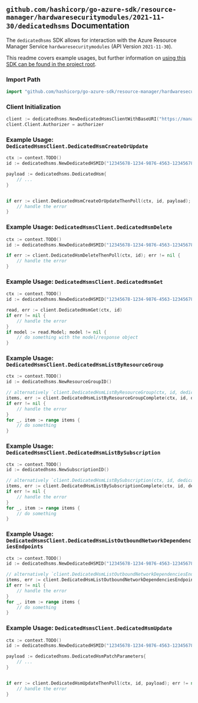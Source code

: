 
## `github.com/hashicorp/go-azure-sdk/resource-manager/hardwaresecuritymodules/2021-11-30/dedicatedhsms` Documentation

The `dedicatedhsms` SDK allows for interaction with the Azure Resource Manager Service `hardwaresecuritymodules` (API Version `2021-11-30`).

This readme covers example usages, but further information on [using this SDK can be found in the project root](https://github.com/hashicorp/go-azure-sdk/tree/main/docs).

### Import Path

```go
import "github.com/hashicorp/go-azure-sdk/resource-manager/hardwaresecuritymodules/2021-11-30/dedicatedhsms"
```


### Client Initialization

```go
client := dedicatedhsms.NewDedicatedHsmsClientWithBaseURI("https://management.azure.com")
client.Client.Authorizer = authorizer
```


### Example Usage: `DedicatedHsmsClient.DedicatedHsmCreateOrUpdate`

```go
ctx := context.TODO()
id := dedicatedhsms.NewDedicatedHSMID("12345678-1234-9876-4563-123456789012", "example-resource-group", "nameValue")

payload := dedicatedhsms.DedicatedHsm{
	// ...
}


if err := client.DedicatedHsmCreateOrUpdateThenPoll(ctx, id, payload); err != nil {
	// handle the error
}
```


### Example Usage: `DedicatedHsmsClient.DedicatedHsmDelete`

```go
ctx := context.TODO()
id := dedicatedhsms.NewDedicatedHSMID("12345678-1234-9876-4563-123456789012", "example-resource-group", "nameValue")

if err := client.DedicatedHsmDeleteThenPoll(ctx, id); err != nil {
	// handle the error
}
```


### Example Usage: `DedicatedHsmsClient.DedicatedHsmGet`

```go
ctx := context.TODO()
id := dedicatedhsms.NewDedicatedHSMID("12345678-1234-9876-4563-123456789012", "example-resource-group", "nameValue")

read, err := client.DedicatedHsmGet(ctx, id)
if err != nil {
	// handle the error
}
if model := read.Model; model != nil {
	// do something with the model/response object
}
```


### Example Usage: `DedicatedHsmsClient.DedicatedHsmListByResourceGroup`

```go
ctx := context.TODO()
id := dedicatedhsms.NewResourceGroupID()

// alternatively `client.DedicatedHsmListByResourceGroup(ctx, id, dedicatedhsms.DefaultDedicatedHsmListByResourceGroupOperationOptions())` can be used to do batched pagination
items, err := client.DedicatedHsmListByResourceGroupComplete(ctx, id, dedicatedhsms.DefaultDedicatedHsmListByResourceGroupOperationOptions())
if err != nil {
	// handle the error
}
for _, item := range items {
	// do something
}
```


### Example Usage: `DedicatedHsmsClient.DedicatedHsmListBySubscription`

```go
ctx := context.TODO()
id := dedicatedhsms.NewSubscriptionID()

// alternatively `client.DedicatedHsmListBySubscription(ctx, id, dedicatedhsms.DefaultDedicatedHsmListBySubscriptionOperationOptions())` can be used to do batched pagination
items, err := client.DedicatedHsmListBySubscriptionComplete(ctx, id, dedicatedhsms.DefaultDedicatedHsmListBySubscriptionOperationOptions())
if err != nil {
	// handle the error
}
for _, item := range items {
	// do something
}
```


### Example Usage: `DedicatedHsmsClient.DedicatedHsmListOutboundNetworkDependenciesEndpoints`

```go
ctx := context.TODO()
id := dedicatedhsms.NewDedicatedHSMID("12345678-1234-9876-4563-123456789012", "example-resource-group", "nameValue")

// alternatively `client.DedicatedHsmListOutboundNetworkDependenciesEndpoints(ctx, id)` can be used to do batched pagination
items, err := client.DedicatedHsmListOutboundNetworkDependenciesEndpointsComplete(ctx, id)
if err != nil {
	// handle the error
}
for _, item := range items {
	// do something
}
```


### Example Usage: `DedicatedHsmsClient.DedicatedHsmUpdate`

```go
ctx := context.TODO()
id := dedicatedhsms.NewDedicatedHSMID("12345678-1234-9876-4563-123456789012", "example-resource-group", "nameValue")

payload := dedicatedhsms.DedicatedHsmPatchParameters{
	// ...
}


if err := client.DedicatedHsmUpdateThenPoll(ctx, id, payload); err != nil {
	// handle the error
}
```
